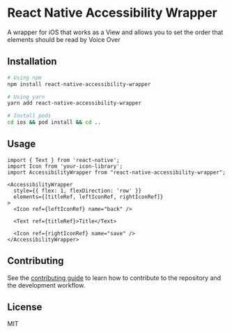 # React Native Accessibility Wrapper

A wrapper for iOS that works as a View and allows you to set the order that elements should be read by Voice Over

## Installation

```sh
# Using npm
npm install react-native-accessibility-wrapper

# Using yarn
yarn add react-native-accessibility-wrapper

# Install pods
cd ios && pod install && cd ..
```

## Usage

```typescriptreact
import { Text } from 'react-native';
import Icon from 'your-icon-library';
import AccessibilityWrapper from "react-native-accessibility-wrapper";

<AccessibilityWrapper
  style={{ flex: 1, flexDirection: 'row' }}
  elements={[titleRef, leftIconRef, rightIconRef]}
>
  <Icon ref={leftIconRef} name="back" />

  <Text ref={titleRef}>Title</Text>

  <Icon ref={rightIconRef} name="save" />
</AccessibilityWrapper>
```

## Contributing

See the [contributing guide](CONTRIBUTING.md) to learn how to contribute to the repository and the development workflow.

## License

MIT
